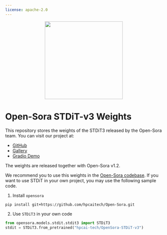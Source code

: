 ```yaml
---
license: apache-2.0
---
```



<p align="center">
    <img src="https://cdn-uploads.huggingface.co/production/uploads/63993d721fad4d6eb265d999/UXleJWJExX2WlBizxzYxn.png" width="250"/>
</p>


# Open-Sora STDiT-v3 Weights

This repository stores the weights of the STDiT3 released by the Open-Sora team. You can visit our project at:

- [GitHub](https://github.com/hpcaitech/Open-Sora)
- [Gallery](https://hpcaitech.github.io/Open-Sora/)
- [Gradio Demo](https://huggingface.co/spaces/hpcai-tech/open-sora)

The weights are released together with Open-Sora v1.2.

We recommend you to use this weights in the [Open-Sora codebase]((https://github.com/hpcaitech/Open-Sora)). If you want to use STDiT in your own project, you may use the following sample code.

1. Install `opensora`

```bash
pip install git+https://github.com/hpcaitech/Open-Sora.git
```

2. Use `STDiT3` in your own code

```python
from opensora.models.stdit.stdit3 import STDiT3
stdit = STDiT3.from_pretrained("hpcai-tech/OpenSora-STDiT-v3")
```